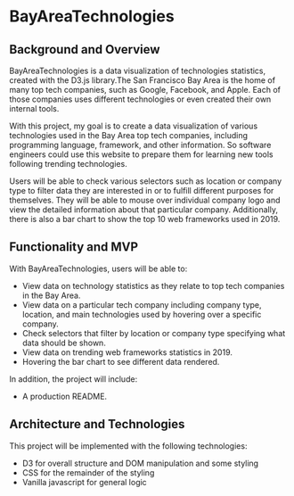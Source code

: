# BayAreaTechnologies

## Background and Overview 

BayAreaTechnologies is a data visualization of technologies statistics, created with the D3.js library.The San Francisco Bay Area is the home of many top tech companies, such as Google, Facebook, and Apple. Each of those companies uses different technologies or even created their own internal tools.

With this project, my goal is to create a data visualization of various technologies used in the Bay Area top tech companies, including programming language, framework, and other information. So software engineers could use this website to prepare them for learning new tools following trending technologies.

Users will be able to check various selectors such as location or company type to filter data they are interested in or to fulfill different purposes for themselves. They will be able to mouse over individual company logo and view the detailed information about that particular company. Additionally, there is also a bar chart to show the top 10 web frameworks used in 2019.

## Functionality and MVP

With BayAreaTechnologies, users will be able to:

* View data on technology statistics as they relate to top tech companies in the Bay Area.
* View data on a particular tech company including company type, location, and main technologies used by hovering over a specific company.
* Check selectors that filter by location or company type specifying what data should be shown.
* View data on trending web frameworks statistics in 2019.
* Hovering the bar chart to see different data rendered.

In addition, the project will include:

* A production README.

## Architecture and Technologies

This project will be implemented with the following technologies:

* D3 for overall structure and DOM manipulation and some styling
* CSS for the remainder of the styling
* Vanilla javascript for general logic



